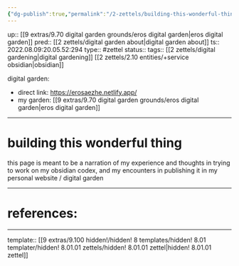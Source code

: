 ```yaml
---
{"dg-publish":true,"permalink":"/2-zettels/building-this-wonderful-thing/"}
---
```


up:: [[9 extras/9.70 digital garden grounds/eros digital garden|eros digital garden]]
pred:: [[2 zettels/digital garden about|digital garden about]]
ts:: 2022.08.09:20.05.52:294
type:: #zettel
status:: 
tags:: [[2 zettels/digital gardening|digital gardening]] [[2 zettels/2.10 entities/+service obsidian|obsidian]] 

digital garden:
- direct link: https://erosaezhe.netlify.app/
- my garden: [[9 extras/9.70 digital garden grounds/eros digital garden|eros digital garden]]

____
# building this wonderful thing

this page is meant to be a narration of my experience and thoughts in trying to work on my obsidian codex, and my encounters in publishing it in my personal website / digital garden





____
# references:



____
template:: [[9 extras/9.100 hidden!/hidden! 8 templates/hidden! 8.01 templater/hidden! 8.01.01 zettels/hidden! 8.01.01 zettel|hidden! 8.01.01 zettel]]
